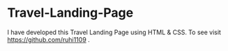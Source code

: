 # Travel-Landing-Page
I have developed this Travel Landing Page using HTML &amp; CSS. To see visit  https://github.com/ruhi1109 .
